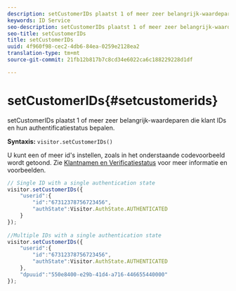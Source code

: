 ```yaml
---
description: setCustomerIDs plaatst 1 of meer zeer belangrijk-waardeparen die klant IDs en hun authentificatiestatus bepalen.
keywords: ID Service
seo-description: setCustomerIDs plaatst 1 of meer zeer belangrijk-waardeparen die klant IDs en hun authentificatiestatus bepalen.
seo-title: setCustomerIDs
title: setCustomerIDs
uuid: 4f960f98-cec2-4db6-84ea-0259e2128ea2
translation-type: tm+mt
source-git-commit: 21fb12b817b7c8cd34e6022ca6c188229228d1df

---
```



# setCustomerIDs{#setcustomerids}

setCustomerIDs plaatst 1 of meer zeer belangrijk-waardeparen die klant IDs en hun authentificatiestatus bepalen.

**Syntaxis:** `visitor.setCustomerIDs()`

U kunt een of meer id&#39;s instellen, zoals in het onderstaande codevoorbeeld wordt getoond. Zie [Klantnamen en Verificatiestatus](../../reference/authenticated-state.md) voor meer informatie en voorbeelden.

```js
// Single ID with a single authentication state 
visitor.setCustomerIDs({ 
    "userid":{ 
        "id":"67312378756723456", 
        "authState":Visitor.AuthState.AUTHENTICATED 
    } 
}); 
 
//Multiple IDs with a single authentication state 
visitor.setCustomerIDs({ 
    "userid":{ 
        "id":"67312378756723456", 
        "authState":Visitor.AuthState.AUTHENTICATED 
    }, 
    "dpuuid":"550e8400-e29b-41d4-a716-446655440000" 
});
```

